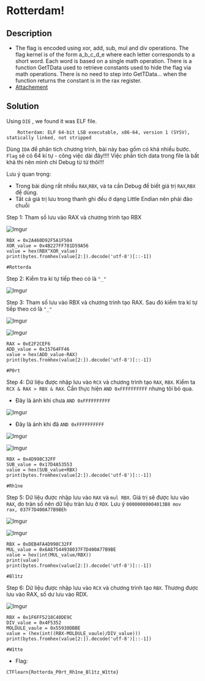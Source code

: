 # Rotterdam!

## Description

* The flag is encoded using xor, add, sub, mul and div operations. The flag kernel is of the form a_b_c_d_e where each letter corresponds to a short word. Each word is based on a single math operation. There is a function GetTData used to retrieve constants used to hide the flag via math operations. There is no need to step into GetTData... when the function returns the constant is in the rax register.
* [Attachement](https://ctflearn.com/challenge/download/1076)

## Solution

Using `DIE` , we found it was ELF file.

        Rotterdam: ELF 64-bit LSB executable, x86-64, version 1 (SYSV), statically linked, not stripped
    
Dùng `IDA` để phân tích chương trình, bài này bao gồm có khá nhiều bước. `Flag` sẽ có 64 kí tự - công việc dài đây!!!! Việc phân tích data trong file là bất khả thi nên mình chỉ Debug từ từ thôi!!! 

Lưu ý quan trọng: 

-   Trong bài dùng rất nhiều `RAX`,`RBX`, và ta cần Debug để biết giá trị `RAX`,`RBX` để dùng. 
-   Tất cả giá trị lưu trong thanh ghi đều ở dạng Little Endian nên phải đảo chuỗi

Step 1: Tham số lưu vào RAX và chương trình tạo RBX

![Imgur](https://i.imgur.com/l8PIBkS.png)
```
RBX = 0x2A460D92F5A1F504
XOR_value = 0x4B227FF781D59A56
value = hex(RBX^XOR_value)
print(bytes.fromhex(value[2:]).decode('utf-8')[::-1])

#Rotterda
```

Step 2: Kiểm tra kí tự tiếp theo có là `"_"`

![Imgur](https://i.imgur.com/dASmlyp.png)

Step 3: Tham số lưu vào RBX và chương trình tạo RAX. Sau đó kiểm tra kí tự tiếp theo có là `"_"`

![Imgur](https://i.imgur.com/j0pX2wv.png)

![Imgur](https://i.imgur.com/gLG39Ml.png)
```
RAX = 0xE2F2CEF6
ADD_value = 0x15764FF46
value = hex(ADD_value-RAX)
print(bytes.fromhex(value[2:]).decode('utf-8')[::-1])

#P0rt
```


Step 4: Dữ liệu được nhập lưu vào `RCX` và chương trình tạo `RAX`, `RBX`. Kiểm ta `RCX & RAX > RBX & RAX`. Cần thực hiện `AND 0xFFFFFFFFFF` nhưng tôi bỏ qua. 

-   Đây là ảnh khi chưa `AND 0xFFFFFFFFFF`

![Imgur](https://i.imgur.com/pnizPRR.png)

-   Đây là ảnh khi đã `AND 0xFFFFFFFFFF`

![Imgur](https://i.imgur.com/5xiDYhq.png)

![Imgur](https://i.imgur.com/5YGEgJo.png)

```
RBX = 0x4D998C32FF
SUB_value = 0x17D4A53553
value = hex(SUB_value+RBX)
print(bytes.fromhex(value[2:]).decode('utf-8')[::-1])

#Rh1ne
```

Step 5: Dữ liệu được nhập lưu vào `RAX` và `mul RBX`. Giá trị sẽ được lưu vào `RAX`, do tràn số nên dữ liệu tràn lưu ở `RDX`. Lưu ý `00000000004013B8 mov     rax, 037F7D400A77B9BEh`

![Imgur](https://i.imgur.com/Yqb69tX.png)

![Imgur](https://i.imgur.com/z6uI89S.png)

```
RBX = 0xDEB4FA4D998C32FF
MUL_value = 0x6A87544938037F7D400A77B9BE
value = hex(int(MUL_value/RBX))
print(value)
print(bytes.fromhex(value[2:]).decode('utf-8')[::-1])

#Bl1tz
```

Step 6: Dữ liệu được nhập lưu vào `RCX` và chương trình tạo `RBX`. Thương được lưu vào RAX, số dư lưu vào RDX.


![Imgur](https://i.imgur.com/livrtcX.png)

```
RBX = 0x1F6FF5218C40DE9C
DIV_value = 0x4F5352
MOLDULE_vaule = 0x55930DBBE
value = (hex(int((RBX-MOLDULE_vaule)/DIV_value)))
print(bytes.fromhex(value[2:]).decode('utf-8')[::-1])

#W1tte
```

* Flag:

```
CTFlearn{Rotterda_P0rt_Rh1ne_Bl1tz_W1tte}
```